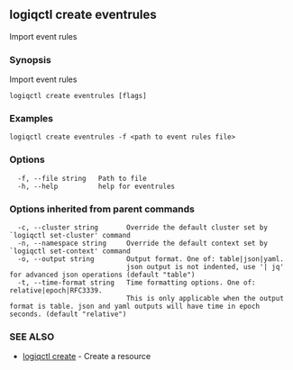 ## logiqctl create eventrules

Import event rules

### Synopsis

Import event rules

```
logiqctl create eventrules [flags]
```

### Examples

```
logiqctl create eventrules -f <path to event rules file>
```

### Options

```
  -f, --file string   Path to file
  -h, --help          help for eventrules
```

### Options inherited from parent commands

```
  -c, --cluster string       Override the default cluster set by `logiqctl set-cluster' command
  -n, --namespace string     Override the default context set by `logiqctl set-context' command
  -o, --output string        Output format. One of: table|json|yaml. 
                             json output is not indented, use '| jq' for advanced json operations (default "table")
  -t, --time-format string   Time formatting options. One of: relative|epoch|RFC3339. 
                             This is only applicable when the output format is table. json and yaml outputs will have time in epoch seconds. (default "relative")
```

### SEE ALSO

* [logiqctl create](logiqctl_create.md)	 - Create a resource

